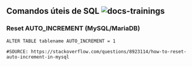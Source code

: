 ## Comandos úteis de SQL ![docs-trainings](https://img.shields.io/badge/docs-PtBR_tips-green)

### Reset AUTO_INCREMENT (MySQL/MariaDB)
```
ALTER TABLE tablename AUTO_INCREMENT = 1

#SOURCE: https://stackoverflow.com/questions/8923114/how-to-reset-auto-increment-in-mysql
```
